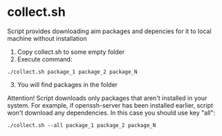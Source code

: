 # collect.sh
Script provides downloading aim packages and depencies for it to local machine without installation

1. Copy collect.sh to some empty folder
2. Execute command:
```
./collect.sh package_1 package_2 package_N
```
3. You will find packages in the folder

Attention! Script downloads only packages that aren't installed in your system. For example, if openssh-server has been installed earlier, script won't download any dependencies. In this case you should use key "all":

```
./collect.sh --all package_1 package_2 package_N
```
